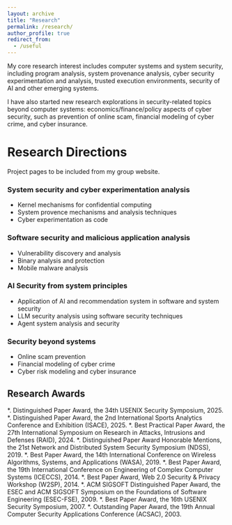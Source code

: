 ```yaml
---
layout: archive
title: "Research"
permalink: /research/
author_profile: true
redirect_from:
  - /useful
---
```


My core research interest includes computer systems and system security, including program analysis, system provenance analysis, cyber security experimentation and analysis, trusted execution environments, security of AI and other emerging systems. 

I have also started new research explorations in security-related topics beyond computer systems: economics/finance/policy aspects of cyber security, such as prevention of online scam, financial modeling of cyber crime, and cyber insurance.  

Research Directions
===================

Project pages to be included from my group website. 

### System security and cyber experimentation analysis
* Kernel mechanisms for confidential computing
* System provence mechanisms and analysis techniques
* Cyber experimentation as code

### Software security and malicious application analysis
* Vulnerability discovery and analysis
* Binary analysis and protection
* Mobile malware analysis

### AI Security from system principles
* Application of AI and recommendation system in software and system security
* LLM security analysis using software security techniques
* Agent system analysis and security

### Security beyond systems
* Online scam prevention
* Financial modeling of cyber crime
* Cyber risk modeling and cyber insurance

Research Awards
---------------

*. Distinguished Paper Award, the 34th USENIX Security Symposium, 2025.
*. Distinguished Paper Award, the 2nd International Sports Analytics Conference and Exhibition (ISACE), 2025.
*. Best Practical Paper Award, the 27th International Symposium on Research in Attacks, Intrusions and Defenses (RAID), 2024.
*. Distinguished Paper Award Honorable Mentions, the 21st Network and Distributed System Security Symposium (NDSS), 2019.
*. Best Paper Award, the 14th International Conference on Wireless Algorithms, Systems, and Applications (WASA), 2019.
*. Best Paper Award, the 19th International Conference on Engineering of Complex Computer Systems (ICECCS), 2014.
*. Best Paper Award, Web 2.0 Security & Privacy Workshop (W2SP), 2014.
*. ACM SIGSOFT Distinguished Paper Award, the ESEC and ACM SIGSOFT Symposium on the Foundations of Software Engineering (ESEC-FSE), 2009.
*. Best Paper Award, the 16th USENIX Security Symposium, 2007.
*. Outstanding Paper Award, the 19th Annual Computer Security Applications Conference (ACSAC), 2003.

